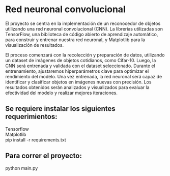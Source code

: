 # Red neuronal convolucional
El proyecto se centra en la implementación de un reconocedor de objetos utilizando una red neuronal convolucional (CNN). La librerias utilizadas son TensorFlow, una biblioteca de código abierto de aprendizaje automático, para construir y entrenar nuestra red neuronal, y Matplotlib para la visualización de resultados.

El proceso comenzará con la recolección y preparación de datos, utilizando un dataset de imágenes de objetos cotidianos, como Cifar-10. Luego, la CNN será entrenada y validada con el dataset seleccionado. Durante el entrenamiento, ajustaremos hiperparámetros clave para optimizar el rendimiento del modelo. Una vez entrenada, la red neuronal será capaz de identificar y clasificar objetos en imágenes nuevas con precisión. Los resultados obtenidos serán analizados y visualizados para evaluar la efectividad del modelo y realizar mejores iteraciones.

## Se requiere instalar los siguientes requerimientos:
Tensorflow  
Matplotlib  
pip install -r requirements.txt

## Para correr el proyecto:
python main.py
